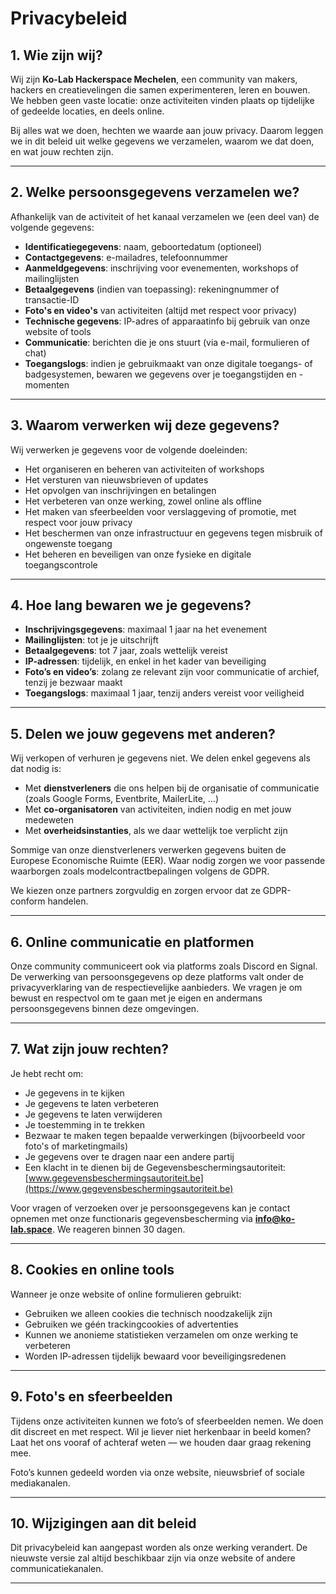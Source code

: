 # Privacybeleid

## 1. Wie zijn wij?

Wij zijn **Ko-Lab Hackerspace Mechelen**, een community van makers, hackers en creatievelingen die samen experimenteren, leren en bouwen. We hebben geen vaste locatie: onze activiteiten vinden plaats op tijdelijke of gedeelde locaties, en deels online.

Bij alles wat we doen, hechten we waarde aan jouw privacy. Daarom leggen we in dit beleid uit welke gegevens we verzamelen, waarom we dat doen, en wat jouw rechten zijn.

---

## 2. Welke persoonsgegevens verzamelen we?

Afhankelijk van de activiteit of het kanaal verzamelen we (een deel van) de volgende gegevens:

- **Identificatiegegevens**: naam, geboortedatum (optioneel)  
- **Contactgegevens**: e-mailadres, telefoonnummer  
- **Aanmeldgegevens**: inschrijving voor evenementen, workshops of mailinglijsten  
- **Betaalgegevens** (indien van toepassing): rekeningnummer of transactie-ID  
- **Foto's en video's** van activiteiten (altijd met respect voor privacy)  
- **Technische gegevens**: IP-adres of apparaatinfo bij gebruik van onze website of tools  
- **Communicatie**: berichten die je ons stuurt (via e-mail, formulieren of chat)  
- **Toegangslogs**: indien je gebruikmaakt van onze digitale toegangs- of badgesystemen, bewaren we gegevens over je toegangstijden en -momenten

---

## 3. Waarom verwerken wij deze gegevens?

Wij verwerken je gegevens voor de volgende doeleinden:

- Het organiseren en beheren van activiteiten of workshops  
- Het versturen van nieuwsbrieven of updates  
- Het opvolgen van inschrijvingen en betalingen  
- Het verbeteren van onze werking, zowel online als offline  
- Het maken van sfeerbeelden voor verslaggeving of promotie, met respect voor jouw privacy  
- Het beschermen van onze infrastructuur en gegevens tegen misbruik of ongewenste toegang  
- Het beheren en beveiligen van onze fysieke en digitale toegangscontrole

---

## 4. Hoe lang bewaren we je gegevens?

- **Inschrijvingsgegevens**: maximaal 1 jaar na het evenement  
- **Mailinglijsten**: tot je je uitschrijft  
- **Betaalgegevens**: tot 7 jaar, zoals wettelijk vereist  
- **IP-adressen**: tijdelijk, en enkel in het kader van beveiliging  
- **Foto’s en video’s**: zolang ze relevant zijn voor communicatie of archief, tenzij je bezwaar maakt  
- **Toegangslogs**: maximaal 1 jaar, tenzij anders vereist voor veiligheid

---

## 5. Delen we jouw gegevens met anderen?

Wij verkopen of verhuren je gegevens niet. We delen enkel gegevens als dat nodig is:

- Met **dienstverleners** die ons helpen bij de organisatie of communicatie (zoals Google Forms, Eventbrite, MailerLite, …)  
- Met **co-organisatoren** van activiteiten, indien nodig en met jouw medeweten  
- Met **overheidsinstanties**, als we daar wettelijk toe verplicht zijn

Sommige van onze dienstverleners verwerken gegevens buiten de Europese Economische Ruimte (EER). Waar nodig zorgen we voor passende waarborgen zoals modelcontractbepalingen volgens de GDPR.

We kiezen onze partners zorgvuldig en zorgen ervoor dat ze GDPR-conform handelen.

---

## 6. Online communicatie en platformen

Onze community communiceert ook via platforms zoals Discord en Signal. De verwerking van persoonsgegevens op deze platforms valt onder de privacyverklaring van de respectievelijke aanbieders. We vragen je om bewust en respectvol om te gaan met je eigen en andermans persoonsgegevens binnen deze omgevingen.

---

## 7. Wat zijn jouw rechten?

Je hebt recht om:

- Je gegevens in te kijken  
- Je gegevens te laten verbeteren  
- Je gegevens te laten verwijderen  
- Je toestemming in te trekken  
- Bezwaar te maken tegen bepaalde verwerkingen (bijvoorbeeld voor foto's of marketingmails)  
- Je gegevens over te dragen naar een andere partij  
- Een klacht in te dienen bij de Gegevensbeschermingsautoriteit: [www.gegevensbeschermingsautoriteit.be](https://www.gegevensbeschermingsautoriteit.be)

Voor vragen of verzoeken over je persoonsgegevens kan je contact opnemen met onze functionaris gegevensbescherming via **info@ko-lab.space**. We reageren binnen 30 dagen.

---

## 8. Cookies en online tools

Wanneer je onze website of online formulieren gebruikt:

- Gebruiken we alleen cookies die technisch noodzakelijk zijn  
- Gebruiken we géén trackingcookies of advertenties  
- Kunnen we anonieme statistieken verzamelen om onze werking te verbeteren  
- Worden IP-adressen tijdelijk bewaard voor beveiligingsredenen

---

## 9. Foto's en sfeerbeelden

Tijdens onze activiteiten kunnen we foto’s of sfeerbeelden nemen. We doen dit discreet en met respect. Wil je liever niet herkenbaar in beeld komen? Laat het ons vooraf of achteraf weten — we houden daar graag rekening mee.

Foto’s kunnen gedeeld worden via onze website, nieuwsbrief of sociale mediakanalen.

---

## 10. Wijzigingen aan dit beleid

Dit privacybeleid kan aangepast worden als onze werking verandert. De nieuwste versie zal altijd beschikbaar zijn via onze website of andere communicatiekanalen.

---

